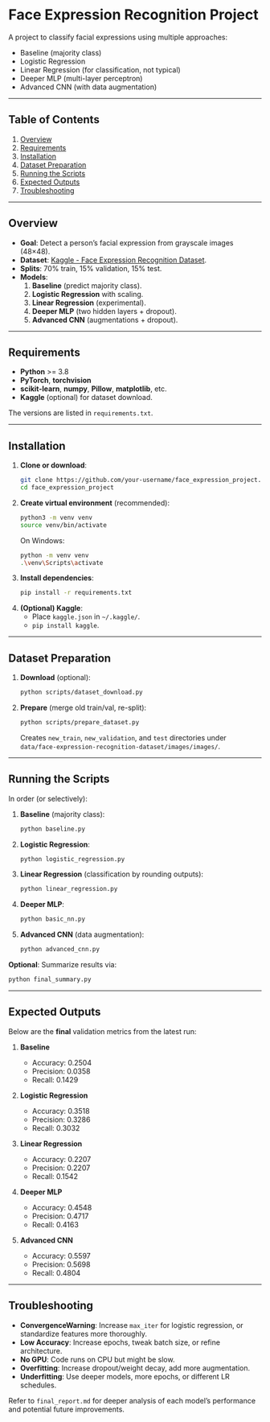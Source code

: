 
# Face Expression Recognition Project

A project to classify facial expressions using multiple approaches:
- Baseline (majority class)
- Logistic Regression
- Linear Regression (for classification, not typical)
- Deeper MLP (multi-layer perceptron)
- Advanced CNN (with data augmentation)

---

## Table of Contents
1. [Overview](#overview)
2. [Requirements](#requirements)
3. [Installation](#installation)
4. [Dataset Preparation](#dataset-preparation)
5. [Running the Scripts](#running-the-scripts)
6. [Expected Outputs](#expected-outputs)
7. [Troubleshooting](#troubleshooting)

---

## Overview

- **Goal**: Detect a person’s facial expression from grayscale images (48×48).
- **Dataset**: [Kaggle - Face Expression Recognition Dataset](https://www.kaggle.com/datasets/jonathanoheix/face-expression-recognition-dataset).
- **Splits**: 70% train, 15% validation, 15% test.
- **Models**:
  1. **Baseline** (predict majority class).
  2. **Logistic Regression** with scaling.
  3. **Linear Regression** (experimental).
  4. **Deeper MLP** (two hidden layers + dropout).
  5. **Advanced CNN** (augmentations + dropout).

---

## Requirements

- **Python** >= 3.8
- **PyTorch**, **torchvision**
- **scikit-learn**, **numpy**, **Pillow**, **matplotlib**, etc.
- **Kaggle** (optional) for dataset download.

The versions are listed in `requirements.txt`.

---

## Installation

1. **Clone or download**:
   ```bash
   git clone https://github.com/your-username/face_expression_project.git
   cd face_expression_project
   ```
2. **Create virtual environment** (recommended):
   ```bash
   python3 -m venv venv
   source venv/bin/activate
   ```
   On Windows:
   ```bash
   python -m venv venv
   .\venv\Scripts\activate
   ```
3. **Install dependencies**:
   ```bash
   pip install -r requirements.txt
   ```
4. **(Optional) Kaggle**:
   - Place `kaggle.json` in `~/.kaggle/`.
   - `pip install kaggle`.

---

## Dataset Preparation

1. **Download** (optional):
   ```bash
   python scripts/dataset_download.py
   ```
2. **Prepare** (merge old train/val, re-split):
   ```bash
   python scripts/prepare_dataset.py
   ```
   Creates `new_train`, `new_validation`, and `test` directories under `data/face-expression-recognition-dataset/images/images/`.

---

## Running the Scripts

In order (or selectively):

1. **Baseline** (majority class):
   ```bash
   python baseline.py
   ```
2. **Logistic Regression**:
   ```bash
   python logistic_regression.py
   ```
3. **Linear Regression** (classification by rounding outputs):
   ```bash
   python linear_regression.py
   ```
4. **Deeper MLP**:
   ```bash
   python basic_nn.py
   ```
5. **Advanced CNN** (data augmentation):
   ```bash
   python advanced_cnn.py
   ```

**Optional**: Summarize results via:
```bash
python final_summary.py
```

---

## Expected Outputs

Below are the **final** validation metrics from the latest run:

1. **Baseline**  
   - Accuracy: 0.2504  
   - Precision: 0.0358  
   - Recall: 0.1429  

2. **Logistic Regression**  
   - Accuracy: 0.3518  
   - Precision: 0.3286  
   - Recall: 0.3032  

3. **Linear Regression**  
   - Accuracy: 0.2207  
   - Precision: 0.2207  
   - Recall: 0.1542  

4. **Deeper MLP**  
   - Accuracy: 0.4548  
   - Precision: 0.4717  
   - Recall: 0.4163  

5. **Advanced CNN**  
   - Accuracy: 0.5597  
   - Precision: 0.5698  
   - Recall: 0.4804  

---

## Troubleshooting

- **ConvergenceWarning**: Increase `max_iter` for logistic regression, or standardize features more thoroughly.
- **Low Accuracy**: Increase epochs, tweak batch size, or refine architecture.
- **No GPU**: Code runs on CPU but might be slow.  
- **Overfitting**: Increase dropout/weight decay, add more augmentation.  
- **Underfitting**: Use deeper models, more epochs, or different LR schedules.

Refer to `final_report.md` for deeper analysis of each model’s performance and potential future improvements.
